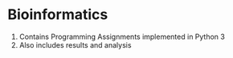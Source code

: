 # Bioinformatics
1. Contains Programming Assignments implemented in Python 3 
2. Also includes results and analysis
